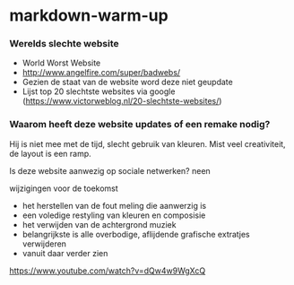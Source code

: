 # markdown-warm-up


### Werelds slechte website
* World Worst Website 
* http://www.angelfire.com/super/badwebs/
* Gezien de staat van de website word deze niet geupdate
* Lijst top 20 slechtste websites via google (https://www.victorweblog.nl/20-slechtste-websites/)

### Waarom heeft deze website updates of een remake nodig?
Hij is niet mee met de tijd, slecht gebruik van kleuren.
Mist veel creativiteit, de layout is een ramp.

Is deze website aanwezig op sociale netwerken?
neen

wijzigingen voor de toekomst

* het herstellen van de fout meling die aanwerzig is
* een voledige restyling van kleuren en composisie
* het verwijden van de achtergrond muziek
* belangrijkste is alle overbodige, aflijdende grafische extratjes verwijderen 
* vanuit daar verder zien


https://www.youtube.com/watch?v=dQw4w9WgXcQ
